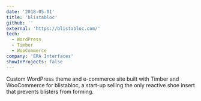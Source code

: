 ```yaml
---
date: '2018-05-01'
title: 'blistabloc'
github: ''
external: 'https://blistabloc.com/'
tech:
  - WordPress
  - Timber
  - WooCommerce
company: 'ERA Interfaces'
showInProjects: false
---
```


Custom WordPress theme and e-commerce site built with Timber and WooCommerce for blistabloc, a start-up selling the only reactive shoe insert that prevents blisters from forming.
